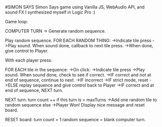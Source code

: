 #SIMON SAYS
Simon Says game using Vanilla JS, WebAudio API, and sound FX I synthesized myself in Logic Pro :)

Game loop:

COMPUTER TURN -> Generate random sequence.

Play random sequence.
FOR EACH RANDOM THING:
  ->Indicate tile press
  ->Play sound. When sound done, callback to next tile press.
->When done, give control to Player.

With each player press:

FOR EACH tile in the sequence:
  ->On click:
    ->Indicate tile press
    ->Play sound. When sound done, check to see if correct.
    ->IF correct and not at end of sequence, continue to next.
    ->IF incorrect
      ->IF strict mode, reset
      ->ELSE replay sequence and give control back to Player
    ->IF correct and at end of sequence, NEXT turn.

NEXT turn:
  turn count ++
  if this turn is < maxTurns
    ->Add one random tile to random sequence
  else
    ->Player Won! Display nice message and reset board.

RESET board:
  turn count = 1
  random sequence = blank
  computer turn.
